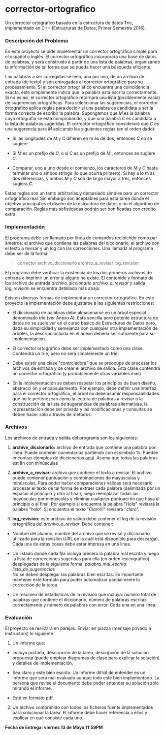 # corrector-ortografico
Un corrector ortográfico basado en la estructura de datos Trie, implementado en C++ (Estructuras de Datos, Primer Semestre 2016).

### Descripción del Problema
En este proyecto se pide implementar un corrector ortográfico simple para el español o inglés. El corrector ortográfico incorporará una base de datos de palabras, y será construido a partir de una lista de palabras, organizando la información de tal forma que se pueda hacer una búsqueda eficiente.

Las palabras a ser corregidas se leen, una por una, de un archivo de entrada (de texto) y son entregadas al corrector ortográfico para su procesamiento. Si el corrector ortogr ́afico encuentra una coincidencia exacta, éste simplemente indica que la palabra está escrita correctamente. Si no es así, el corrector ortográfico retornará una lista (posiblemente vacía) de sugerencias ortográficas. Para seleccionar las sugerencias, el corrector ortográfico aplica reglas para decidir si una palabra es candidata a ser la forma correcta de escribir la palabra. Supongamos que _M_ es la palabra cuya ortografía se está comprobando, y que una palabra _C_ es candidata a la lista de palabras sugeridas. El corrector ortográfico considerará que _C_ es una sugerencia para _M_ aplicando las siguientes reglas (en el orden dado):

* Si las longitudes de _M_ y _C_ difieren en m ́as de dos, entonces _C_ no se sugiere.

* Si _M_ es un prefijo de _C_, o si _C_ es un prefijo de _M_ , entonces se sugiere _C_.

* Comparar, uno a uno desde el comienzo, los caracteres de _M_ y _C_ hasta terminar uno o ambos strings
(lo que ocurra primero). Si hay a lo m ́as dos diferencias, y ambos _M_ y _C_ son de largo mayor a tres, entonces sugiera _C_.

Estas reglas son un tanto arbitrarias y demasiado simples para un corrector ortogr ́afico real. Sin embargo son
aceptables para esta tarea donde el objetivo principal es el diseño de la estructura de datos y no el algoritmo de comparación. Reglas más sofisticadas podrán ser bonificadas con crédito extra.

### Implementación
El programa debe ser llamado por línea de comandos recibiendo como par ́ametros: el archivo que contiene las palabras del diccionario, el archivo con el texto a revisar y un log con las correcciones. Una llamada al
programa debe ser de la forma:
> corrector archivo\_diccionario archivo\_a\_revisar log\_revision

El programa debe verificar la existencia de los dos primeros archivos de entrada e imprimir un error si alguno no existe. El contenido y formato de los archivo de entrada *archivo_diccionario* *archivo_a_revisar* y
salida *log_revision* se encuentra detallado más abajo.

Existen diversas formas de implementar un corrector ortográfico. En este proyecto la implementación debe ajustarse a las siguientes restricciones:
* El diccionario de palabras debe almacenarse en un árbol especial denominado trie (ver Anexo A). Esta sencilla pero potente estructura de datos no se suele ver en el curso básico de Estructuras de Datos pero, dada su simplicidad y semejanza con cualquier otra implementación de  ́arboles, la descripciócluida en el anexo debería ser suficiente para su implementación.

* El corrector ortográfico debe ser implementado como una clase. Contendrá un trie, pero no será simplemente un trie.
* Debe existir una clase "controladora" que se preocupe de procesar los archivos de entrada y de crear el archivo de salida. Esta clase contendrá un corrector ortográfico (y probablemente otras variables más).

* En la implementación se deben respetar los principios de buen diseño, abstracci ́on y encapsulamiento. Por ejemplo, debe definir una interfaz para el corrector ortográfico, el  ́arbol no debe asumir responsabilidades que no le pertenezcan como la lectura de palabras a revisar o la construcción de la lista de sugerencias de palabras alternativas, la representación debe ser privada y las modificaciones y consultas se deben hacer sólo a través de métodos.

### Archivos
Los archivos de entrada y salida del programa son los siguientes:  
1. **archivo_diccionario:** archivo de entrada que contiene una palabra por línea. Puede contener comentarios partiendo con el símbolo %. Pueden encontrar ejemplos de diccionarios [aquí](http://www.winedt.org/dict.html). Asuma que todas las palabras est ́án con minúsculas

2. **archivo_a_revisar:** archivo que contiene el texto a revisar. El archivo puede contener puntuación y combinaciones de mayúsculas y minúsculas. Para poder hacer comparaciones válidas será necesario procesar el texto de tal forma de extraer cada palabra (delimitada por un espacio al principio y otro al final), luego reemplazar todas las mayúsculas por minúsculas y eliminar cualquier puntuaci ́on que haya al principio o al final. Por ejemplo si encuentra la palabra "*Hola*" revisará la palabra "*hola*". Si encuentra el texto "*Claro!!!*"
revisará "*claro*".

3. **log_revision:** este archivo de salida debe contener el log de la revisión ortográfica del *archivo_a_revisar*. Debe contener:

 * Nombre del alumno, nombre del archivo que se revisó y diccionario utilizado para la revisión (URL en la cuál está disponible para descarga). Cada una de estas cosas debe estar impresa en una línea.

 * Un listado donde cada fila incluya primero la palabra mal escrita y luego la lista de correcciones sugeridas para ella (en orden lexicográfico) desplegadas de la siguiente forma:
 *palabra_mal_escrita:* *lista_de_sugerencias*  
  No se deben desplegar las palabras bien escritas. Es importante mantener este formato para poder automatizar parcialmente la corrección de la tarea.

 * Un resumen de estadísticas de la revisión que incluya: número total de palabras que contiene el diccionario, número de palabras escritas correctamente y número de palabras con error. Cada una en una línea.

### Evaluación
El proyecto se realizará en parejas. Enviar en piazza (mensaje privado a Instructors) lo siguiente:  
1. Un informe que:
 * Incluya portada, descripción de la tarea, descripción de la solución propuesta (puede emplear diagramas de clase para explicar la solución) y detalles de implementación.

 * Sea claro y esté bien escrito. Un informe difícil de entender es un informe que será mal evaluado aunque todo esté bien implementado. La persona que revise el documento debe poder entender su solución sólo mirando el informe.

 * Esté en formato pdf.

2. Un archivo comprimido con todos los ficheros fuente implementados para solucionar la tarea. El informe debe hacer referencia a ellos y explicar en qué consiste cada uno.

**Fecha de Entrega: viernes 13 de Mayo 11:59PM**
